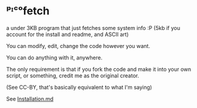 # ᵖᶦᶜᵒfetch 
a under 3KB program that just fetches some system info :P
(5kb if you account for the install and readme, and ASCII art)

You can modify, edit, change the code however you want.

You can do anything with it, anywhere.

The only requirement is that if you fork the code and make it into your own script, or something, credit me as the original creator.

(See CC-BY, that's basically equivalent to what I'm saying)

See [Installation.md](Installation.md)

